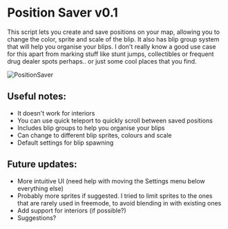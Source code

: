 # Position Saver v0.1

This script lets you create and save positions on your map, allowing you to change the color, sprite and scale of the blip. It also has blip group system that will help you organise your blips. I don't really know a good use case for this apart from marking stuff like stunt jumps, collectibles or frequent drug dealer spots perhaps.. or just some cool places that you find.

![PositionSaver](https://user-images.githubusercontent.com/129829409/236411921-c63c0ab0-4864-432f-8c8b-941bbbc452b7.png)

## Useful notes:
- It doesn't work for interiors
- You can use quick teleport to quickly scroll between saved positions
- Includes blip groups to help you organise your blips
- Can change to different blip sprites, colours and scale
- Default settings for blip spawning

## Future updates:
- More intuitive UI (need help with moving the Settings menu below everything else)
- Probably more sprites if suggested. I tried to limit sprites to the ones that are rarely used in freemode, to avoid blending in with existing ones
- Add support for interiors (if possible?)
- Suggestions?
